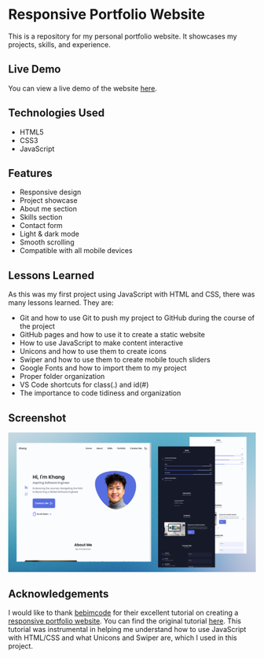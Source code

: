 # Responsive Portfolio Website

This is a repository for my personal portfolio website. It showcases my projects, skills, and experience.

## Live Demo

You can view a live demo of the website [here](https://khangvu0.github.io.).

## Technologies Used

- HTML5
- CSS3
- JavaScript

## Features

- Responsive design
- Project showcase
- About me section
- Skills section
- Contact form
- Light & dark mode
- Smooth scrolling
- Compatible with all mobile devices

## Lessons Learned

As this was my first project using JavaScript with HTML and CSS, there was many lessons learned. They are:

- Git and how to use Git to push my project to GitHub during the course of the project
- GitHub pages and how to use it to create a static website
- How to use JavaScript to make content interactive
- Unicons and how to use them to create icons
- Swiper and how to use them to create mobile touch sliders
- Google Fonts and how to import them to my project
- Proper folder organization
- VS Code shortcuts for class(.) and id(#)
- The importance to code tidiness and organization

## Screenshot

![Screenshot 1](/preview.png)

## Acknowledgements

I would like to thank [bebimcode](https://github.com/bedimcode) for their excellent tutorial on creating a [responsive portfolio website](https://github.com/bedimcode/responsive-portfolio-website-Alexa). You can find the original tutorial [here](https://www.youtube.com/watch?v=27JtRAI3QO8). This tutorial was instrumental in helping me understand how to use JavaScript with HTML/CSS and what Unicons and Swiper are, which I used in this project.
